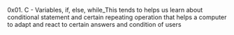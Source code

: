 0x01. C - Variables, if, else, while_This tends to helps us learn about conditional statement and  certain repeating operation that helps a computer to adapt and react to certain answers and condition of users

